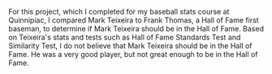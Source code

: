 For this project, which I completed for my baseball stats course at Quinnipiac, I compared Mark Teixeira to Frank Thomas, a Hall of Fame first baseman, to determine if Mark Teixeira should be in the Hall of Fame. Based on Teixeira's stats and tests such as Hall of Fame Standards Test and Similarity Test, I do not believe that Mark Teixeira should be in the Hall of Fame. He was a very good player, but not great enough to be in the Hall of Fame.
